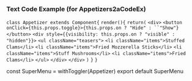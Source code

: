 ### Text Code Example (for Appetizers2aCodeEx)

`class Appetizer extends Component{`
  `render(){`
    `return(`
      `<div>`
        `<button onClick={this.props.toggle}>{this.props.on ? "Hide" : ``"Show"}  </button>`
          `<div style={{visibility: this.props.on ? "visible" : "hidden"}}>`
            `<ul className="teasers">`
              `<li className="items">Stuffed Clams</li>`
              `<li className="items">Fried Mozzerella Sticks</li>`
              `<li className="items">Stuff Mushrooms</li>`
              `<li className="items">Fried Clams</li>`
            `</ul>`
          `</div>`
      `</div>`
    `)`
  `}`
`}`

const SuperMenu = withToggler(Appetizer)
export default SuperMenu
